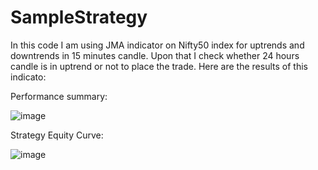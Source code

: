 # SampleStrategy

In this code I am using JMA indicator on Nifty50 index for uptrends and downtrends in 15 minutes candle. Upon that I check whether 24 hours candle is in uptrend or not to place the trade.
Here are the results of this indicato:

Performance summary:

![image](https://github.com/SK-15/SampleStrategy/assets/61817515/f30199fc-29a3-4b50-909e-b20351d2fa76)

Strategy Equity Curve:

![image](https://github.com/SK-15/SampleStrategy/assets/61817515/e001df85-dac4-4ebd-a2f2-6cbe82592f5d)

